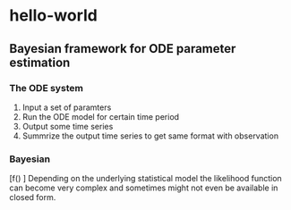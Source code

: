 
# hello-world


## Bayesian framework for ODE parameter estimation
### The ODE system 
1. Input a set of paramters
2. Run the ODE model for certain time period
3. Output some time series
4. Summrize the output time series to get same format with observation
### Bayesian 
\[f() \]
 Depending on the underlying statistical model the likelihood function can
become very complex and sometimes might not even be available in closed form. 

